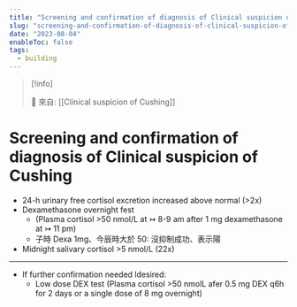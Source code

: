 ```yaml
---
title: "Screening and confirmation of diagnosis of Clinical suspicion of Cushing"
slug: "screening-and-confirmation-of-diagnosis-of-clinical-suspicion-of-cushing"
date: "2023-08-04"
enableToc: false
tags:
  - building
---
```


> [!info]
>
> 🌱 來自: [[Clinical suspicion of Cushing]]

# Screening and confirmation of diagnosis of Clinical suspicion of Cushing

- 24-h urinary free cortisol excretion increased above normal (>2x)
- Dexamethasone overnight fest
  - (Plasma cortisol >50 nmol/L at ↣ 8-9 am after 1 mg dexamethasone at ↣ 11 pm)
  - 子時 Dexa 1mg、今辰時大於 50: 沒抑制成功、表示陽
- Midnight salivary cortisol >5 nmol/L (22x)

---
- If further confirmation needed ldesired:
  - Low dose DEX test (Plasma cortisol >50 nmolL afer 0.5 mg DEX q6h for 2 days or a single dose of 8 mg overnight)
